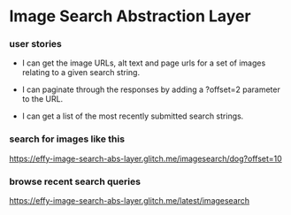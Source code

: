 #
# Image Search Abstraction Layer 

### user stories

- I can get the image URLs, alt text and page urls for a set of images relating to a given search string.

- I can paginate through the responses by adding a ?offset=2 parameter to the URL.

- I can get a list of the most recently submitted search strings.

### search for images like this
https://effy-image-search-abs-layer.glitch.me/imagesearch/dog?offset=10

### browse recent search queries 
https://effy-image-search-abs-layer.glitch.me/latest/imagesearch